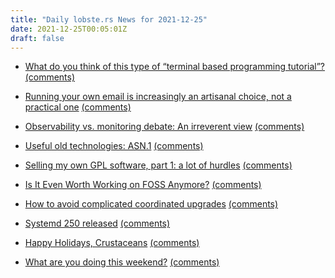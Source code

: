 ```yaml
---
title: "Daily lobste.rs News for 2021-12-25"
date: 2021-12-25T00:05:01Z
draft: false
---
```






- [What do you think of this type of “terminal based programming tutorial”?](https://www.gibney.org/from_debian_to_web_app)
  [(comments)](https://lobste.rs/s/cykyln/what_do_you_think_this_type_terminal_based)



- [Running your own email is increasingly an artisanal choice, not a practical one](https://utcc.utoronto.ca/~cks/space/blog/sysadmin/EmailServersNoLongerPractical)
  [(comments)](https://lobste.rs/s/n8nhra/running_your_own_email_is_increasingly)



- [Observability vs. monitoring debate: An irreverent view](https://ubuntu.com/blog/observability-vs-monitoring-debate-an-irreverent-view)
  [(comments)](https://lobste.rs/s/e1w46g/observability_vs_monitoring_debate)



- [Useful old technologies: ASN.1](https://www.thanassis.space/asn1.html)
  [(comments)](https://lobste.rs/s/na2xv4/useful_old_technologies_asn_1)



- [Selling my own GPL software, part 1: a lot of hurdles](https://raymii.org/s/blog/Selling_GPL_Software_part_1_lots_of_hurdles.html)
  [(comments)](https://lobste.rs/s/hqlbtf/selling_my_own_gpl_software_part_1_lot)



- [Is It Even Worth Working on FOSS Anymore?](https://gavinhoward.com/2021/12/is-it-even-worth-working-on-foss-anymore/)
  [(comments)](https://lobste.rs/s/pq4bjz/is_it_even_worth_working_on_foss_anymore)



- [How to avoid complicated coordinated upgrades](https://github.com/dtolnay/semver-trick)
  [(comments)](https://lobste.rs/s/rwbzgn/how_avoid_complicated_coordinated)



- [Systemd 250 released](https://lwn.net/Articles/879739/)
  [(comments)](https://lobste.rs/s/z96jzz/systemd_250_released)



- [Happy Holidays, Crustaceans]()
  [(comments)](https://lobste.rs/s/xkrrzs/happy_holidays_crustaceans)



- [What are you doing this weekend?]()
  [(comments)](https://lobste.rs/s/bosk9a/what_are_you_doing_this_weekend)


